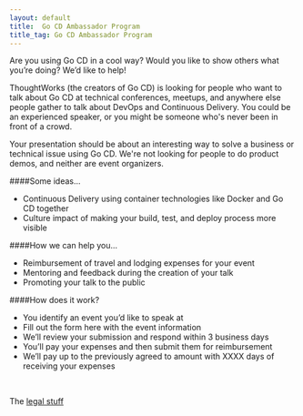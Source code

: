 ```yaml
---
layout: default
title:  Go CD Ambassador Program
title_tag: Go CD Ambassador Program
---
```


Are you using Go CD in a cool way? Would you like to show others what you’re doing? We’d like to help!

ThoughtWorks (the creators of Go CD) is looking for people who want to talk about Go CD at technical conferences, meetups, and
anywhere else people gather to talk about DevOps and Continuous Delivery. You could be an experienced speaker, or you might be
someone who's never been in front of a crowd.

Your presentation should be about an interesting way to solve a business or technical issue using Go CD. We're not looking for
people to do product demos, and neither are event organizers.

####Some ideas...

- Continuous Delivery using container technologies like Docker and Go CD together
- Culture impact of making your build, test, and deploy process more visible

####How we can help you...

- Reimbursement of travel and lodging expenses for your event
- Mentoring and feedback during the creation of your talk
- Promoting your talk to the public

####How does it work?

- You identify an event you’d like to speak at
- Fill out the form here with the event information
- We’ll review your submission and respond within 3 business days
- You’ll pay your expenses and then submit them for reimbursement
- We’ll pay up to the previously agreed to amount with XXXX days of receiving your expenses

<br>

The [legal stuff](/community/ambassador_legal.html)

